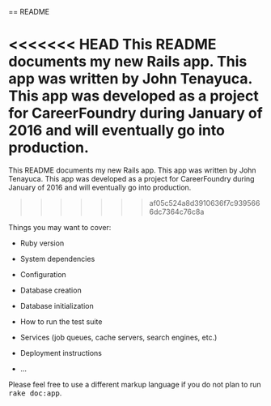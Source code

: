 == README

<<<<<<< HEAD
This README documents my new Rails app. This app was written by John Tenayuca. This app was developed as a project for CareerFoundry during
January of 2016 and will eventually go into production.
=======
This README documents my new Rails app. This app was written by John Tenayuca. This app was developed as a project for CareerFoundry during January of 2016 and will eventually go into production.
>>>>>>> af05c524a8d3910636f7c9395666dc7364c76c8a

Things you may want to cover:

* Ruby version

* System dependencies

* Configuration

* Database creation

* Database initialization

* How to run the test suite

* Services (job queues, cache servers, search engines, etc.)

* Deployment instructions

* ...


Please feel free to use a different markup language if you do not plan to run
<tt>rake doc:app</tt>.
